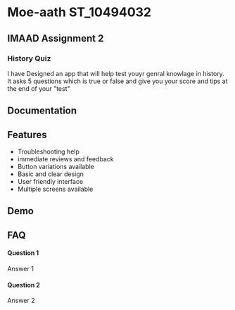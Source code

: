 
# Moe-aath ST_10494032

## IMAAD Assignment 2

### History Quiz
I have Designed an app that will help test youyr genral knowlage in history. It asks 5 questions which is true or false and give you your score and tips at the end of your "test" 

## Documentation

## Features

- Troubleshooting help
- immediate reviews and feedback
- Button variations available
- Basic and clear design
- User friendly interface
- Multiple screens available
## Demo


## FAQ

#### Question 1

Answer 1

#### Question 2

Answer 2

